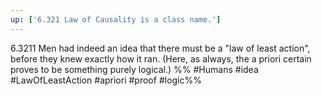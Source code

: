 ```yaml
---
up: ['6.321 Law of Causality is a class name.']
---
```

6.3211 Men had indeed an idea that there must be a "law of least action", before they knew exactly how it ran. (Here, as always, the a priori certain proves to be something purely logical.)
%%
#Humans #idea #LawOfLeastAction #apriori #proof #logic%%